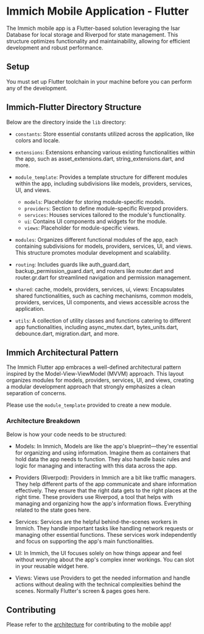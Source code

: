 # Immich Mobile Application - Flutter

The Immich mobile app is a Flutter-based solution leveraging the Isar Database for local storage and Riverpod for state management. This structure optimizes functionality and maintainability, allowing for efficient development and robust performance.

## Setup

You must set up Flutter toolchain in your machine before you can perform any of the development.

## Immich-Flutter Directory Structure

Below are the directory inside the `lib` directory:

- `constants`: Store essential constants utilized across the application, like colors and locale.

- `extensions`: Extensions enhancing various existing functionalities within the app, such as asset_extensions.dart, string_extensions.dart, and more.

- `module_template`: Provides a template structure for different modules within the app, including subdivisions like models, providers, services, UI, and views.
  - `models`: Placeholder for storing module-specific models.
  - `providers`: Section to define module-specific Riverpod providers.
  - `services`: Houses services tailored to the module's functionality.
  - `ui`: Contains UI components and widgets for the module.
  - `views`: Placeholder for module-specific views.

- `modules`: Organizes different functional modules of the app, each containing subdivisions for models, providers, services, UI, and views. This structure promotes modular development and scalability.

- `routing`: Includes guards like auth_guard.dart, backup_permission_guard.dart, and routers like router.dart and router.gr.dart for streamlined navigation and permission management.

- `shared`: cache, models, providers, services, ui, views: Encapsulates shared functionalities, such as caching mechanisms, common models, providers, services, UI components, and views accessible across the application.

- `utils`: A collection of utility classes and functions catering to different app functionalities, including async_mutex.dart, bytes_units.dart, debounce.dart, migration.dart, and more.

## Immich Architectural Pattern

The Immich Flutter app embraces a well-defined architectural pattern inspired by the Model-View-ViewModel (MVVM) approach. This layout organizes modules for models, providers, services, UI, and views, creating a modular development approach that strongly emphasizes a clean separation of concerns.

Please use the `module_template` provided to create a new module.

### Architecture Breakdown

Below is how your code needs to be structured:

- Models: In Immich, Models are like the app's blueprint—they're essential for organizing and using information. Imagine them as containers that hold data the app needs to function. They also handle basic rules and logic for managing and interacting with this data across the app.

- Providers (Riverpod): Providers in Immich are a bit like traffic managers. They help different parts of the app communicate and share information effectively. They ensure that the right data gets to the right places at the right time. These providers use Riverpod, a tool that helps with managing and organizing how the app's information flows. Everything related to the state goes here.

- Services: Services are the helpful behind-the-scenes workers in Immich. They handle important tasks like handling network requests or managing other essential functions. These services work independently and focus on supporting the app's main functionalities.

- UI: In Immich, the UI focuses solely on how things appear and feel without worrying about the app's complex inner workings. You can slot in your reusable widget here.

- Views: Views use Providers to get the needed information and handle actions without dealing with the technical complexities behind the scenes. Normally Flutter's screen & pages goes here.

## Contributing

Please refer to the [architecture](https://immich.app/docs/developer/architecture/) for contributing to the mobile app!
